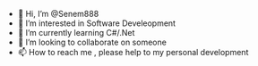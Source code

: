 - 👋 Hi, I’m @Senem888
- 👀 I’m interested in Software Develeopment
- 🌱 I’m currently learning C#/.Net 
- 💞️ I’m looking to collaborate on someone
- 📫 How to reach me , please help to my personal development


